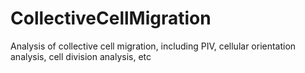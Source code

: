# CollectiveCellMigration
Analysis of collective cell migration, including PIV, cellular orientation analysis, cell division analysis, etc
